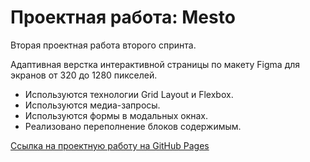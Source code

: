 # Проектная работа: Mesto

Вторая проектная работа второго спринта.

Адаптивная верстка интерактивной страницы по макету Figma для экранов от 320 до 1280 пикселей.

* Используются технологии Grid Layout и Flexbox.
* Используются медиа-запросы.
* Используются формы в модальных окнах.
* Реализовано переполнение блоков содержимым.

[Ссылка на проектную работу на GitHub Pages](https://elena-ivashneva.github.io/russian-travel/)
